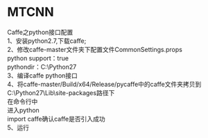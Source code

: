 # MTCNN

Caffe之python接口配置  
1、安装python2.7,下载caffe;  
2、修改caffe-master文件夹下配置文件CommonSettings.props  
python support：true  
pythondir：C:\Python27   
3、编译caffe python接口  
4、将caffe-master/Build/x64/Release/pycaffe中的caffe文件夹拷贝到C:\Python27\Lib\site-packages路径下  
在命令行中  
进入python  
import caffe确认caffe是否引入成功  
5、运行
